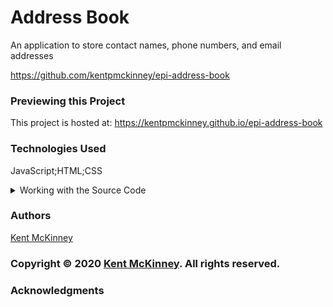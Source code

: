 
# Address Book

An application to store contact names, phone numbers, and email addresses

https://github.com/kentpmckinney/epi-address-book

### Previewing this Project

This project is hosted at: https://kentpmckinney.github.io/epi-address-book

### Technologies Used

JavaScript;HTML;CSS

<details>
  <summary>Working with the Source Code</summary>

  The following instructions explain how to set up a development environment for this project on MacOS. Steps will differ depending on the operating system.

  ### Prerequisites

  The following software must be installed and properly configured on the target machine. 

  ```
  An updated web browser (Internet Explorer is not compatible)
  ```
  ```
  Node.js
  ```
  ```
  Git (optional but recommended)
  ```

  ### Setting up a Development Environment

  1. Download a copy of the source code from: https://github.com/kentpmckinney/epi-address-book
    or clone using the repository link: https://github.com/kentpmckinney/epi-address-book.git
  2. Navigate to the folder location of the source files in Finder or in the Terminal
  3. Run the command `npm install` to download a local cache of the npm packages used by this application
  4. Build the application with the command `npm run build`
  5. Start the application with the command `npm run start`

  ### Deployment

  Run the command 'npm run build' to build a production version of the application under ./build

</details>

### Authors

[Kent McKinney](https://github.com/kentpmckinney)

### Copyright &copy; 2020 [Kent McKinney](https://github.com/kentpmckinney). All rights reserved.

### Acknowledgments

<!--acknowledgement-->